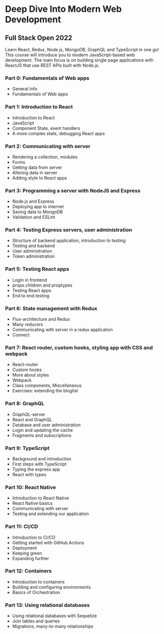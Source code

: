 # Deep Dive Into Modern Web Development

## Full Stack Open 2022

Learn React, Redux, Node.js, MongoDB, GraphQL and TypeScript in one go! This course will introduce you to modern JavaScript-based web development. The main focus is on building single page applications with ReactJS that use REST APIs built with Node.js.

### Part 0: Fundamentals of Web apps

- General Info
- Fundamentals of Web apps

### Part 1: Introduction to React

- Introduction to React
- JavaScript
- Component State, event handlers
- A more complex state, debugging React apps

### Part 2: Communicating with server

- Rendering a collection, modules
- Forms
- Getting data from server
- Altering data in server
- Adding style to React apps

### Part 3: Programming a server with NodeJS and Express

- Node.js and Express
- Deploying app to internet
- Saving data to MongoDB
- Validation and ESLint

### Part 4: Testing Express servers, user administration

- Structure of backend application, introduction to testing
- Testing and backend
- User administration
- Token administration

### Part 5: Testing React apps

- Login in frontend
- props.children and proptypes
- Testing React apps
- End to end testing

### Part 6: State management with Redux

- Flux-architecture and Redux
- Many reducers
- Communicating with server in a redux application
- Connect

### Part 7: React router, custom hooks, styling app with CSS and webpack

- React-router
- Custom hooks
- More about styles
- Webpack
- Class components, Miscellaneous
- Exercises: extending the bloglist

### Part 8: GraphQL

- GraphQL-server
- React and GraphQL
- Database and user administration
- Login and updating the cache
- Fragments and subscriptions

### Part 9: TypeScript

- Background and introduction
- First steps with TypeScript
- Typing the express app
- React with types

### Part 10: React Native

- Introduction to React Native
- React Native basics
- Communicating with server
- Testing and extending our application

### Part 11: CI/CD

- Introduction to CI/CD
- Getting started with GitHub Actions
- Deployment
- Keeping green
- Expanding further

### Part 12: Containers

- Introduction to containers
- Building and configuring environments
- Basics of Orchestration

### Part 13: Using relational databases

- Using relational databases with Sequelize
- Join tables and queries
- Migrations, many-to-many relationships
